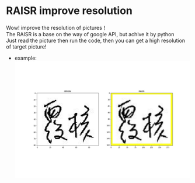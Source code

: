 
# RAISR improve resolution

Wow! improve the resolution of pictures！<br>
The RAISR is a base on the way of google API, but achive it by python<br>
Just read the picture then run the code, then you can get a high resolution of target picture!

* example:
![image](https://github.com/h30306/Learning-Notes/blob/master/RAISR/1-10807_23.jpg)
